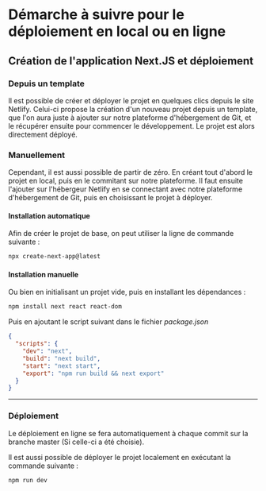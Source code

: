 
# Démarche à suivre pour le déploiement en local ou en ligne

## Création de l'application Next.JS et déploiement

### Depuis un template
Il est possible de créer et déployer le projet en quelques clics depuis le site Netlify. Celui-ci propose la création d'un nouveau projet depuis un template, que l'on aura juste à ajouter sur notre plateforme d'hébergement de Git, et le récupérer  ensuite pour commencer le développement. Le projet est alors directement déployé.

### Manuellement
Cependant, il est aussi possible de partir de zéro. En créant tout d'abord le projet en local, puis en le commitant sur notre plateforme. Il faut ensuite l'ajouter sur l'hébergeur Netlify en se connectant avec notre plateforme d'hébergement de Git, puis en choisissant le projet à déployer.

#### Installation automatique
Afin de créer le projet de base, on peut utiliser la ligne de commande suivante :

```bash
npx create-next-app@latest
```
#### Installation manuelle
Ou bien en initialisant un projet vide, puis en installant les dépendances :
```bash
npm install next react react-dom
```
Puis en ajoutant le script suivant dans le fichier *package.json*
```json
{
  "scripts": {
    "dev": "next",
    "build": "next build",
    "start": "next start",
    "export": "npm run build && next export"
  }
}
```
---
### Déploiement
Le déploiement en ligne se fera automatiquement à chaque commit sur la branche master (Si celle-ci a été choisie).

Il est aussi possible de déployer le projet localement en exécutant la commande suivante :
```bash
npm run dev
```